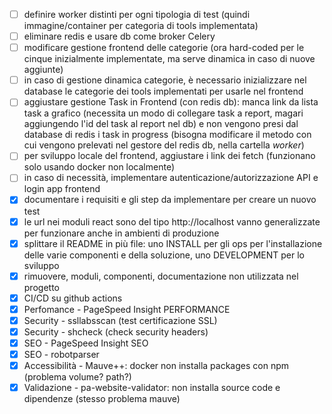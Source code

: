 * [ ] definire worker distinti per ogni tipologia di test (quindi immagine/container per categoria di tools implementata)
* [ ] eliminare redis e usare db come broker Celery
* [ ] modificare gestione frontend delle categorie (ora hard-coded per le cinque inizialmente implementate, ma serve dinamica in caso di nuove aggiunte)
* [ ] in caso di gestione dinamica categorie, è necessario inizializzare nel database le categorie dei tools implementati per usarle nel frontend
* [ ] aggiustare gestione Task in Frontend (con redis db): manca link da lista task a grafico (necessita un modo di collegare task a report, magari aggiungendo l'id del task al report nel db) e non vengono presi dal database di redis i task in progress (bisogna modificare il metodo con cui vengono prelevati nel gestore del redis db, nella cartella *worker*)
* [ ] per sviluppo locale del frontend, aggiustare i link dei fetch (funzionano solo usando docker non localmente)
* [ ] in caso di necessità, implementare autenticazione/autorizzazione API e login app frontend 
* [x] documentare i requisiti e gli step da implementare per creare un nuovo test
* [x] le url nei moduli react sono del tipo http://localhost vanno generalizzate per funzionare anche in ambienti di produzione 
* [x] splittare il README in più file: uno INSTALL per gli ops per l'installazione delle varie componenti e della soluzione,
      uno DEVELOPMENT per lo sviluppo
* [x] rimuovere, moduli, componenti, documentazione non utilizzata nel progetto
* [x] CI/CD su github actions
* [x] Perfomance - PageSpeed Insight PERFORMANCE
* [x] Security - ssllabsscan (test certificazione SSL)
* [x] Security - shcheck (check security headers)
* [x] SEO - PageSpeed Insight SEO 
* [x] SEO - robotparser
* [x] Accessibilità - Mauve++: docker non installa packages con npm (problema volume? path?)
* [x] Validazione - pa-website-validator: non installa source code e dipendenze (stesso problema mauve)
